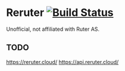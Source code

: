 # Reruter [![Build Status](https://travis-ci.org/karl-run/reruter.svg?branch=master)](https://travis-ci.org/karl-run/reruter)

Unofficial, not affiliated with Ruter AS.

## TODO

https://reruter.cloud/
https://api.reruter.cloud/
